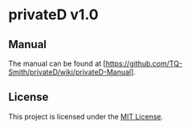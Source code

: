 # privateD v1.0

## Manual

The manual can be found at [https://github.com/TQ-Smith/privateD/wiki/privateD-Manual].

## License

This project is licensed under the [MIT License](./LICENSE).